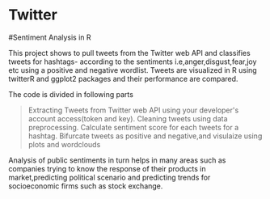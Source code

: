# Twitter
#Sentiment Analysis in R

This project shows to pull tweets from the Twitter web API and classifies tweets for hashtags- according to the sentiments i.e,anger,disgust,fear,joy etc using a positive and negative wordlist. Tweets are visualized in R using twitterR and ggplot2 packages and their performance are compared.

The code is divided in following parts
>Extracting Tweets from Twitter web API  using your developer's account access(token and key).
>Cleaning tweets using  data preprocessing.
>Calculate sentiment score for each tweets for a hashtag.
>Bifurcate tweets as positive and negative,and visulaize using plots and wordclouds

Analysis of public sentiments in turn helps in many areas such as companies trying to know the response of their products in market,predicting political scenario and predicting trends for socioeconomic firms such as stock exchange. 

